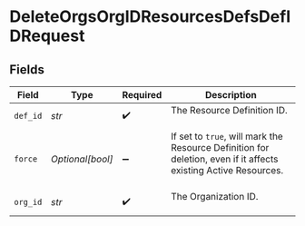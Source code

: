 # DeleteOrgsOrgIDResourcesDefsDefIDRequest


## Fields

| Field                                                                                                             | Type                                                                                                              | Required                                                                                                          | Description                                                                                                       |
| ----------------------------------------------------------------------------------------------------------------- | ----------------------------------------------------------------------------------------------------------------- | ----------------------------------------------------------------------------------------------------------------- | ----------------------------------------------------------------------------------------------------------------- |
| `def_id`                                                                                                          | *str*                                                                                                             | :heavy_check_mark:                                                                                                | The Resource Definition ID.<br/><br/>                                                                             |
| `force`                                                                                                           | *Optional[bool]*                                                                                                  | :heavy_minus_sign:                                                                                                | If set to `true`, will mark the Resource Definition for deletion, even if it affects existing Active Resources.<br/><br/> |
| `org_id`                                                                                                          | *str*                                                                                                             | :heavy_check_mark:                                                                                                | The Organization ID.<br/><br/>                                                                                    |